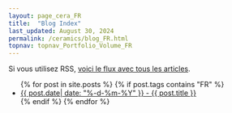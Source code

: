 ```yaml
---
layout: page_cera_FR
title:  "Blog Index"
last_updated: August 30, 2024
permalink: /ceramics/blog_FR.html
topnav: topnav_Portfolio_Volume_FR
---
```


Si vous utilisez RSS, [voici le flux avec tous les articles](https://falano.github.io/feed/ceramique.xml).

<ul>
  {% for post in site.posts %}
      {% if post.tags contains "FR" %}
    <li>
      <a href="{{ post.url }}">{{ post.date| date: "%-d-%m-%Y" }} - {{ post.title }}</a>
    </li>
      {% endif %}
  {% endfor %}
</ul>
